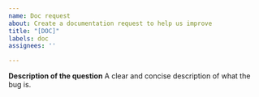 ```yaml
---
name: Doc request
about: Create a documentation request to help us improve
title: "[DOC]"
labels: doc
assignees: ''

---
```


**Description of the question**
A clear and concise description of what the bug is.
